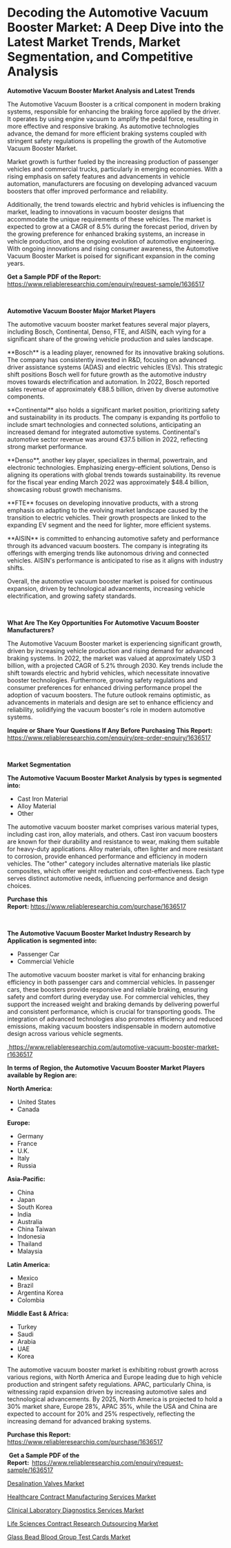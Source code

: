 <p><h1>Decoding the Automotive Vacuum Booster Market: A Deep Dive into the Latest Market Trends, Market Segmentation, and Competitive Analysis</h1></p><p><strong>Automotive Vacuum Booster Market Analysis and Latest Trends</strong></p>
<p><p>The Automotive Vacuum Booster is a critical component in modern braking systems, responsible for enhancing the braking force applied by the driver. It operates by using engine vacuum to amplify the pedal force, resulting in more effective and responsive braking. As automotive technologies advance, the demand for more efficient braking systems coupled with stringent safety regulations is propelling the growth of the Automotive Vacuum Booster Market.</p><p>Market growth is further fueled by the increasing production of passenger vehicles and commercial trucks, particularly in emerging economies. With a rising emphasis on safety features and advancements in vehicle automation, manufacturers are focusing on developing advanced vacuum boosters that offer improved performance and reliability.</p><p>Additionally, the trend towards electric and hybrid vehicles is influencing the market, leading to innovations in vacuum booster designs that accommodate the unique requirements of these vehicles. The market is expected to grow at a CAGR of 8.5% during the forecast period, driven by the growing preference for enhanced braking systems, an increase in vehicle production, and the ongoing evolution of automotive engineering. With ongoing innovations and rising consumer awareness, the Automotive Vacuum Booster Market is poised for significant expansion in the coming years.</p></p>
<p><strong>Get a Sample PDF of the Report:&nbsp;</strong> <a href="https://www.reliableresearchiq.com/enquiry/request-sample/1636517?utm_campaign=1876&utm_medium=2&utm_source=Github&utm_content=ia&utm_term=07122024&utm_id=automotive-vacuum-booster">https://www.reliableresearchiq.com/enquiry/request-sample/1636517</a></p>
<p>&nbsp;</p>
<p><strong>Automotive Vacuum Booster Major Market Players</strong></p>
<p><p>The automotive vacuum booster market features several major players, including Bosch, Continental, Denso, FTE, and AISIN, each vying for a significant share of the growing vehicle production and sales landscape.</p><p>**Bosch** is a leading player, renowned for its innovative braking solutions. The company has consistently invested in R&D, focusing on advanced driver assistance systems (ADAS) and electric vehicles (EVs). This strategic shift positions Bosch well for future growth as the automotive industry moves towards electrification and automation. In 2022, Bosch reported sales revenue of approximately €88.5 billion, driven by diverse automotive components.</p><p>**Continental** also holds a significant market position, prioritizing safety and sustainability in its products. The company is expanding its portfolio to include smart technologies and connected solutions, anticipating an increased demand for integrated automotive systems. Continental's automotive sector revenue was around €37.5 billion in 2022, reflecting strong market performance.</p><p>**Denso**, another key player, specializes in thermal, powertrain, and electronic technologies. Emphasizing energy-efficient solutions, Denso is aligning its operations with global trends towards sustainability. Its revenue for the fiscal year ending March 2022 was approximately $48.4 billion, showcasing robust growth mechanisms.</p><p>**FTE** focuses on developing innovative products, with a strong emphasis on adapting to the evolving market landscape caused by the transition to electric vehicles. Their growth prospects are linked to the expanding EV segment and the need for lighter, more efficient systems.</p><p>**AISIN** is committed to enhancing automotive safety and performance through its advanced vacuum boosters. The company is integrating its offerings with emerging trends like autonomous driving and connected vehicles. AISIN's performance is anticipated to rise as it aligns with industry shifts.</p><p>Overall, the automotive vacuum booster market is poised for continuous expansion, driven by technological advancements, increasing vehicle electrification, and growing safety standards.</p></p>
<p>&nbsp;</p>
<p><strong>What Are The Key Opportunities For Automotive Vacuum Booster Manufacturers?</strong></p>
<p><p>The Automotive Vacuum Booster market is experiencing significant growth, driven by increasing vehicle production and rising demand for advanced braking systems. In 2022, the market was valued at approximately USD 3 billion, with a projected CAGR of 5.2% through 2030. Key trends include the shift towards electric and hybrid vehicles, which necessitate innovative booster technologies. Furthermore, growing safety regulations and consumer preferences for enhanced driving performance propel the adoption of vacuum boosters. The future outlook remains optimistic, as advancements in materials and design are set to enhance efficiency and reliability, solidifying the vacuum booster's role in modern automotive systems.</p></p>
<p><strong>Inquire or Share Your Questions If Any Before Purchasing This Report:</strong> <a href="https://www.reliableresearchiq.com/enquiry/pre-order-enquiry/1636517?utm_campaign=1876&utm_medium=2&utm_source=Github&utm_content=ia&utm_term=07122024&utm_id=automotive-vacuum-booster">https://www.reliableresearchiq.com/enquiry/pre-order-enquiry/1636517</a></p>
<p>&nbsp;</p>
<p><strong>Market Segmentation</strong></p>
<p><strong>The Automotive Vacuum Booster Market Analysis by types is segmented into:</strong></p>
<p><ul><li>Cast Iron Material</li><li>Alloy Material</li><li>Other</li></ul></p>
<p><p>The automotive vacuum booster market comprises various material types, including cast iron, alloy materials, and others. Cast iron vacuum boosters are known for their durability and resistance to wear, making them suitable for heavy-duty applications. Alloy materials, often lighter and more resistant to corrosion, provide enhanced performance and efficiency in modern vehicles. The "other" category includes alternative materials like plastic composites, which offer weight reduction and cost-effectiveness. Each type serves distinct automotive needs, influencing performance and design choices.</p></p>
<p><strong>Purchase this Report:&nbsp;</strong><a href="https://www.reliableresearchiq.com/purchase/1636517?utm_campaign=1876&utm_medium=2&utm_source=Github&utm_content=ia&utm_term=07122024&utm_id=automotive-vacuum-booster">https://www.reliableresearchiq.com/purchase/1636517</a></p>
<p>&nbsp;</p>
<p><strong>The Automotive Vacuum Booster Market Industry Research by Application is segmented into:</strong></p>
<p><ul><li>Passenger Car</li><li>Commercial Vehicle</li></ul></p>
<p><p>The automotive vacuum booster market is vital for enhancing braking efficiency in both passenger cars and commercial vehicles. In passenger cars, these boosters provide responsive and reliable braking, ensuring safety and comfort during everyday use. For commercial vehicles, they support the increased weight and braking demands by delivering powerful and consistent performance, which is crucial for transporting goods. The integration of advanced technologies also promotes efficiency and reduced emissions, making vacuum boosters indispensable in modern automotive design across various vehicle segments.</p></p>
<p><a href="https://www.reliableresearchiq.com/automotive-vacuum-booster-market-r1636517?utm_campaign=1876&utm_medium=2&utm_source=Github&utm_content=ia&utm_term=07122024&utm_id=automotive-vacuum-booster">&nbsp;https://www.reliableresearchiq.com/automotive-vacuum-booster-market-r1636517</a></p>
<p><strong>In terms of Region, the Automotive Vacuum Booster Market Players available by Region are:</strong></p>
<p>
    <p> <strong> North America: </strong>
        <ul>
            <li>United States</li>
            <li>Canada</li>
        </ul>
        </p> 
    <p> <strong> Europe: </strong>
        <ul>
            <li>Germany</li>
            <li>France</li>
            <li>U.K.</li>
            <li>Italy</li>
            <li>Russia</li>
        </ul>
        </p> 
    <p> <strong> Asia-Pacific: </strong>
        <ul>
            <li>China</li>
            <li>Japan</li>
            <li>South Korea</li>
            <li>India</li>
            <li>Australia</li>
            <li>China Taiwan</li>
            <li>Indonesia</li>
            <li>Thailand</li>
            <li>Malaysia</li>
        </ul>
        </p> 
    <p> <strong> Latin America: </strong>
        <ul>
            <li>Mexico</li>
            <li>Brazil</li>
            <li>Argentina Korea</li>
            <li>Colombia</li>
        </ul>
        </p> 
    <p> <strong> Middle East & Africa: </strong>
        <ul>
            <li>Turkey</li>
            <li>Saudi</li>
            <li>Arabia</li>
            <li>UAE</li>
            <li>Korea</li>
        </ul>
    </p>
    </p>
<p><p>The automotive vacuum booster market is exhibiting robust growth across various regions, with North America and Europe leading due to high vehicle production and stringent safety regulations. APAC, particularly China, is witnessing rapid expansion driven by increasing automotive sales and technological advancements. By 2025, North America is projected to hold a 30% market share, Europe 28%, APAC 35%, while the USA and China are expected to account for 20% and 25% respectively, reflecting the increasing demand for advanced braking systems.</p></p>
<p><strong>Purchase this Report: </strong><a href="https://www.reliableresearchiq.com/purchase/1636517?utm_campaign=1876&utm_medium=2&utm_source=Github&utm_content=ia&utm_term=07122024&utm_id=automotive-vacuum-booster">https://www.reliableresearchiq.com/purchase/1636517</a></p>
<p>&nbsp;<strong>Get a Sample PDF of the Report:&nbsp;&nbsp;</strong><a href="https://www.reliableresearchiq.com/enquiry/request-sample/1636517?utm_campaign=1876&utm_medium=2&utm_source=Github&utm_content=ia&utm_term=07122024&utm_id=automotive-vacuum-booster">https://www.reliableresearchiq.com/enquiry/request-sample/1636517</a></p>
<p><strong></strong></p>
<p><p><a href="https://issuu.com/reportprime-2/docs/desalination-valves-market-size-2030.pptx?utm_campaign=1876&utm_medium=2&utm_source=Github&utm_content=ia&utm_term=07122024&utm_id=automotive-vacuum-booster">Desalination Valves Market</a></p><p><a href="https://www.linkedin.com/pulse/healthcare-contract-manufacturing-services-market-growth-forecast-zmt3e?utm_campaign=1876&utm_medium=2&utm_source=Github&utm_content=ia&utm_term=07122024&utm_id=automotive-vacuum-booster">Healthcare Contract Manufacturing Services Market</a></p><p><a href="https://www.linkedin.com/pulse/forecasting-future-in-depth-analysis-clinical-laboratory-a19ne?utm_campaign=1876&utm_medium=2&utm_source=Github&utm_content=ia&utm_term=07122024&utm_id=automotive-vacuum-booster">Clinical Laboratory Diagnostics Services Market</a></p><p><a href="https://www.linkedin.com/pulse/the-hashub-gdiff?utm_campaign=1876&utm_medium=2&utm_source=Github&utm_content=ia&utm_term=07122024&utm_id=automotive-vacuum-booster">Life Sciences Contract Research Outsourcing Market</a></p><p><a href="https://issuu.com/reportprime-2/docs/glass-bead-blood-group-test-cards-market-size-2030?utm_campaign=1876&utm_medium=2&utm_source=Github&utm_content=ia&utm_term=07122024&utm_id=automotive-vacuum-booster">Glass Bead Blood Group Test Cards Market</a></p></p>